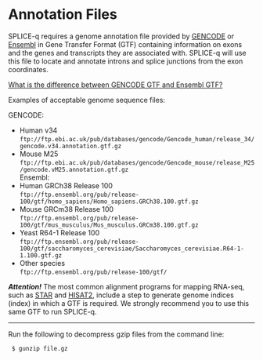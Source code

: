 # Annotation Files
SPLICE-q requires a genome annotation file provided by [GENCODE](https://www.gencodegenes.org/) or [Ensembl](https://www.ensembl.org/index.html) in Gene Transfer Format (GTF) containing information on exons and the genes and transcripts they are associated with. SPLICE-q will use this file to locate and annotate introns and splice junctions from the exon coordinates.

[What is the difference between GENCODE GTF and Ensembl GTF?](https://www.gencodegenes.org/pages/faq.html)

Examples of acceptable genome sequence files:

GENCODE: <br />
- Human v34 <br /> `ftp://ftp.ebi.ac.uk/pub/databases/gencode/Gencode_human/release_34/gencode.v34.annotation.gtf.gz`
- Mouse M25 <br /> `ftp://ftp.ebi.ac.uk/pub/databases/gencode/Gencode_mouse/release_M25/gencode.vM25.annotation.gtf.gz`<br />
Ensembl: <br />
- Human GRCh38 Release 100 <br /> `ftp://ftp.ensembl.org/pub/release-100/gtf/homo_sapiens/Homo_sapiens.GRCh38.100.gtf.gz`<br />
- Mouse GRCm38 Release 100 <br /> `ftp://ftp.ensembl.org/pub/release-100/gtf/mus_musculus/Mus_musculus.GRCm38.100.gtf.gz`<br />
- Yeast R64-1 Release 100 <br /> `ftp://ftp.ensembl.org/pub/release-100/gtf/saccharomyces_cerevisiae/Saccharomyces_cerevisiae.R64-1-1.100.gtf.gz`<br />
- Other species <br /> `ftp://ftp.ensembl.org/pub/release-100/gtf/`<br />


***Attention!*** The most common alignment programs for mapping RNA-seq, such as [STAR](https://github.com/alexdobin/STAR) and [HISAT2](http://daehwankimlab.github.io/hisat2/), include a step to generate genome indices (index) in which a GTF is required. We strongly recommend you to use this same GTF to run SPLICE-q.  
__________________________________________________________________
Run the following to decompress gzip files from the command line:
```bash
 $ gunzip file.gz 
```

